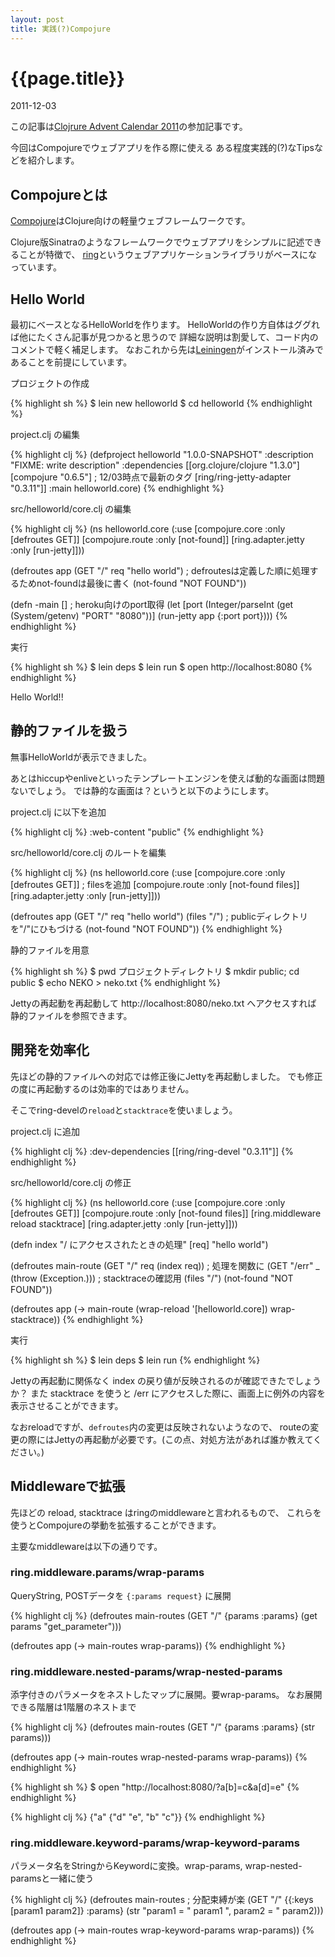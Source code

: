 ```yaml
---
layout: post
title: 実践(?)Compojure
---
```


# {{page.title}}
<p class="meta">2011-12-03</p>

この記事は[Clojrure Advent Calendar 2011](http://partake.in/events/393770ce-4637-4f07-bc14-a1f5120eab71)の参加記事です。

今回はCompojureでウェブアプリを作る際に使える
ある程度実践的(?)なTipsなどを紹介します。

## Compojureとは

[Compojure](https://github.com/weavejester/compojure)はClojure向けの軽量ウェブフレームワークです。

Clojure版Sinatraのようなフレームワークでウェブアプリをシンプルに記述できることが特徴で、
[ring](https://github.com/mmcgrana/ring)というウェブアプリケーションライブラリがベースになっています。

## Hello World

最初にベースとなるHelloWorldを作ります。
HelloWorldの作り方自体はググれば他にたくさん記事が見つかると思うので
詳細な説明は割愛して、コード内のコメントで軽く補足します。
なおこれから先は[Leiningen](https://github.com/technomancy/leiningen)がインストール済みであることを前提にしています。

プロジェクトの作成

{% highlight sh %}
$ lein new helloworld
$ cd helloworld
{% endhighlight %}

project.clj の編集

{% highlight clj %}
(defproject helloworld "1.0.0-SNAPSHOT"
  :description "FIXME: write description"
  :dependencies [[org.clojure/clojure "1.3.0"]
                 [compojure "0.6.5"] ; 12/03時点で最新のタグ
                 [ring/ring-jetty-adapter "0.3.11"]]
  :main helloworld.core)
{% endhighlight %}

src/helloworld/core.clj の編集

{% highlight clj %}
(ns helloworld.core
  (:use
    [compojure.core :only [defroutes GET]]
    [compojure.route :only [not-found]]
    [ring.adapter.jetty :only [run-jetty]]))

(defroutes app
  (GET "/" req "hello world")
  ; defroutesは定義した順に処理するためnot-foundは最後に書く
  (not-found "NOT FOUND"))

(defn -main []
  ; heroku向けのport取得
  (let [port (Integer/parseInt (get (System/getenv) "PORT" "8080"))]
    (run-jetty app {:port port})))
{% endhighlight %}

実行

{% highlight sh %}
$ lein deps
$ lein run
$ open http://localhost:8080
{% endhighlight %}

Hello World!!

## 静的ファイルを扱う

無事HelloWorldが表示できました。

あとはhiccupやenliveといったテンプレートエンジンを使えば動的な画面は問題ないでしょう。
では静的な画面は？というと以下のようにします。

project.clj に以下を追加

{% highlight clj %}
:web-content "public"
{% endhighlight %}

src/helloworld/core.clj のルートを編集

{% highlight clj %}
(ns helloworld.core
  (:use
    [compojure.core :only [defroutes GET]]
    ; filesを追加
    [compojure.route :only [not-found files]]
    [ring.adapter.jetty :only [run-jetty]]))

(defroutes app
  (GET "/" req "hello world")
  (files "/") ; publicディレクトリを"/"にひもづける
  (not-found "NOT FOUND"))
{% endhighlight %}

静的ファイルを用意

{% highlight sh %}
$ pwd
プロジェクトディレクトリ
$ mkdir public; cd public
$ echo NEKO > neko.txt
{% endhighlight %}

Jettyの再起動を再起動して http://localhost:8080/neko.txt へアクセスすれば
静的ファイルを参照できます。

## 開発を効率化

先ほどの静的ファイルへの対応では修正後にJettyを再起動しました。
でも修正の度に再起動するのは効率的ではありません。

そこでring-develの`reload`と`stacktrace`を使いましょう。

project.clj に追加

{% highlight clj %}
:dev-dependencies [[ring/ring-devel "0.3.11"]]
{% endhighlight %}

src/helloworld/core.clj の修正

{% highlight clj %}
(ns helloworld.core
  (:use
    [compojure.core :only [defroutes GET]]
    [compojure.route :only [not-found files]]
    [ring.middleware reload stacktrace]
    [ring.adapter.jetty :only [run-jetty]]))

(defn index
  "/ にアクセスされたときの処理"
  [req]
  "hello world")

(defroutes main-route
  (GET "/" req (index req)) ; 処理を関数に
  (GET "/err" _ (throw (Exception.))) ; stacktraceの確認用
  (files "/")
  (not-found "NOT FOUND"))

(defroutes app
  (-> main-route
    (wrap-reload '[helloworld.core])
    wrap-stacktrace))
{% endhighlight %}

実行

{% highlight sh %}
$ lein deps
$ lein run
{% endhighlight %}

Jettyの再起動に関係なく index の戻り値が反映されるのが確認できたでしょうか？
また stacktrace を使うと /err にアクセスした際に、画面上に例外の内容を表示させることができます。

なおreloadですが、`defroutes`内の変更は反映されないようなので、
routeの変更の際にはJettyの再起動が必要です。(この点、対処方法があれば誰か教えてください。)


## Middlewareで拡張

先ほどの reload, stacktrace はringのmiddlewareと言われるもので、
これらを使うとCompojureの挙動を拡張することができます。

主要なmiddlewareは以下の通りです。

### ring.middleware.params/wrap-params

QueryString, POSTデータを `{:params request}` に展開

{% highlight clj %}
(defroutes main-routes
  (GET "/" {params :params}
    (get params "get_parameter")))

(defroutes app
  (-> main-routes wrap-params))
{% endhighlight %}


### ring.middleware.nested-params/wrap-nested-params

添字付きのパラメータをネストしたマップに展開。要wrap-params。
なお展開できる階層は1階層のネストまで

{% highlight clj %}
(defroutes main-routes
  (GET "/" {params :params} (str params)))

(defroutes app
  (-> main-routes wrap-nested-params wrap-params))
{% endhighlight %}

{% highlight sh %}
$ open "http://localhost:8080/?a[b]=c&a[d]=e"
{% endhighlight %}

{% highlight clj %}
{"a" {"d" "e", "b" "c"}}
{% endhighlight %}

### ring.middleware.keyword-params/wrap-keyword-params

パラメータ名をStringからKeywordに変換。wrap-params, wrap-nested-paramsと一緒に使う

{% highlight clj %}
(defroutes main-routes
  ; 分配束縛が楽
  (GET "/" {{:keys [param1 param2]} :params}
    (str "param1 = " param1 ", param2 = " param2)))

(defroutes app
  (-> main-routes wrap-keyword-params wrap-params))
{% endhighlight %}

